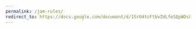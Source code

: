 ```yaml
---
permalink: /jam-rules/
redirect_to: https://docs.google.com/document/d/1Sr04tcFtbvZdLfeSQpWDskgnh7c08NjyoBRrOzerVLY/edit?usp=sharing
---
```

